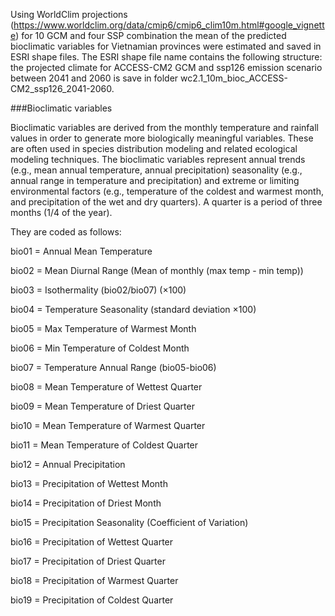 
Using WorldClim projections (https://www.worldclim.org/data/cmip6/cmip6_clim10m.html#google_vignette)
for 10 GCM and four SSP combination the mean of the predicted bioclimatic variables for Vietnamian provinces were estimated and saved in ESRI shape files. The ESRI shape file name contains the following structure:
the projected climate for ACCESS-CM2 GCM and ssp126 emission scenario between 2041 and 2060 is save in folder wc2.1_10m_bioc_ACCESS-CM2_ssp126_2041-2060.


###Bioclimatic variables

Bioclimatic variables are derived from the monthly temperature and rainfall values in order to generate more biologically meaningful variables. These are often used in species distribution modeling and related ecological modeling techniques. The bioclimatic variables represent annual trends (e.g., mean annual temperature, annual precipitation) seasonality (e.g., annual range in temperature and precipitation) and extreme or limiting environmental factors (e.g., temperature of the coldest and warmest month, and precipitation of the wet and dry quarters). A quarter is a period of three months (1/4 of the year).

They are coded as follows:

bio01 = Annual Mean Temperature

bio02 = Mean Diurnal Range (Mean of monthly (max temp - min temp))

bio03 = Isothermality (bio02/bio07) (×100)

bio04 = Temperature Seasonality (standard deviation ×100)

bio05 = Max Temperature of Warmest Month

bio06 = Min Temperature of Coldest Month

bio07 = Temperature Annual Range (bio05-bio06)

bio08 = Mean Temperature of Wettest Quarter

bio09 = Mean Temperature of Driest Quarter

bio10 = Mean Temperature of Warmest Quarter

bio11 = Mean Temperature of Coldest Quarter

bio12 = Annual Precipitation

bio13 = Precipitation of Wettest Month

bio14 = Precipitation of Driest Month

bio15 = Precipitation Seasonality (Coefficient of Variation)

bio16 = Precipitation of Wettest Quarter

bio17 = Precipitation of Driest Quarter

bio18 = Precipitation of Warmest Quarter

bio19 = Precipitation of Coldest Quarter






